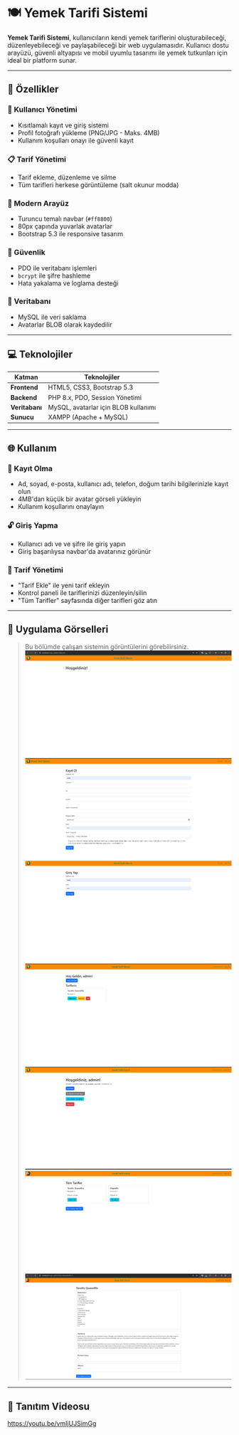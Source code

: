 # 🍽️ Yemek Tarifi Sistemi

**Yemek Tarifi Sistemi**, kullanıcıların kendi yemek tariflerini oluşturabileceği, düzenleyebileceği ve paylaşabileceği bir web uygulamasıdır. Kullanıcı dostu arayüzü, güvenli altyapısı ve mobil uyumlu tasarımı ile yemek tutkunları için ideal bir platform sunar.

---

## 🔧 Özellikler

### 👤 Kullanıcı Yönetimi

* Kısıtlamalı kayıt ve giriş sistemi
* Profil fotoğrafı yükleme (PNG/JPG - Maks. 4MB)
* Kullanım koşulları onayı ile güvenli kayıt

### 📋 Tarif Yönetimi

* Tarif ekleme, düzenleme ve silme
* Tüm tarifleri herkese görüntüleme (salt okunur modda)

### 🎨 Modern Arayüz

* Turuncu temalı navbar (`#ff8800`)
* 80px çapında yuvarlak avatarlar
* Bootstrap 5.3 ile responsive tasarım

### 🔐 Güvenlik

* PDO ile veritabanı işlemleri
* `bcrypt` ile şifre hashleme
* Hata yakalama ve loglama desteği

### 📀 Veritabanı

* MySQL ile veri saklama
* Avatarlar BLOB olarak kaydedilir

---

## 💻 Teknolojiler

| Katman         | Teknolojiler                         |
| -------------- | ------------------------------------ |
| **Frontend**   | HTML5, CSS3, Bootstrap 5.3           |
| **Backend**    | PHP 8.x, PDO, Session Yönetimi       |
| **Veritabanı** | MySQL, avatarlar için BLOB kullanımı |
| **Sunucu**     | XAMPP (Apache + MySQL)               |

---

## 🌐 Kullanım

### 📝 Kayıt Olma

* Ad, soyad, e-posta, kullanıcı adı, telefon, doğum tarihi bilgilerinizle kayıt olun
* 4MB'dan küçük bir avatar görseli yükleyin
* Kullanım koşullarını onaylayın

### 🔓 Giriş Yapma

* Kullanıcı adı ve  ve şifre ile giriş yapın
* Giriş başarılıysa navbar'da avatarınız görünür

### 🍲 Tarif Yönetimi

* "Tarif Ekle" ile yeni tarif ekleyin
* Kontrol paneli ile tariflerinizi düzenleyin/silin
* "Tüm Tarifler" sayfasında diğer tarifleri göz atın

---

## 📸 Uygulama Görselleri
> Bu bölümde çalışan sistemin görüntülerini görebilirsiniz.
![1](ScreenShots/Ekran%20görüntüsü%202025-06-15%20195220.png)
![2](ScreenShots/Ekran%20görüntüsü%202025-06-15%20195344.png)
![3](ScreenShots/Ekran%20görüntüsü%202025-06-15%20195352.png)
![4](ScreenShots/Ekran%20görüntüsü%202025-06-15%20195400.png)
![5](ScreenShots/Ekran%20görüntüsü%202025-06-15%20195408.png)
![6](ScreenShots/Ekran%20görüntüsü%202025-06-15%20195635.png)
![7](ScreenShots/Ekran%20görüntüsü%202025-06-15%20195705.png)


---

## 🎥 Tanıtım Videosu
https://youtu.be/vmIjUJSimGg

